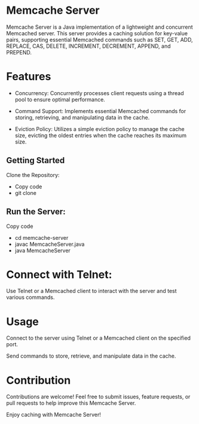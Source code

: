 # Memcache Server
Memcache Server is a Java implementation of a lightweight and concurrent Memcached server. This server provides a caching solution for key-value pairs, supporting essential Memcached commands such as SET, GET, ADD, REPLACE, CAS, DELETE, INCREMENT, DECREMENT, APPEND, and PREPEND.

# Features
* Concurrency: Concurrently processes client requests using a thread pool to ensure optimal performance.

* Command Support: Implements essential Memcached commands for storing, retrieving, and manipulating data in the cache.

* Eviction Policy: Utilizes a simple eviction policy to manage the cache size, evicting the oldest entries when the cache reaches its maximum size.

## Getting Started
Clone the Repository:
 * Copy code
 * git clone <repository-url>

## Run the Server:
Copy code
* cd memcache-server
* javac MemcacheServer.java
* java MemcacheServer

# Connect with Telnet:
Use Telnet or a Memcached client to interact with the server and test various commands.

# Usage
Connect to the server using Telnet or a Memcached client on the specified port.

Send commands to store, retrieve, and manipulate data in the cache.

# Contribution
Contributions are welcome! Feel free to submit issues, feature requests, or pull requests to help improve this Memcache Server.

Enjoy caching with Memcache Server!
